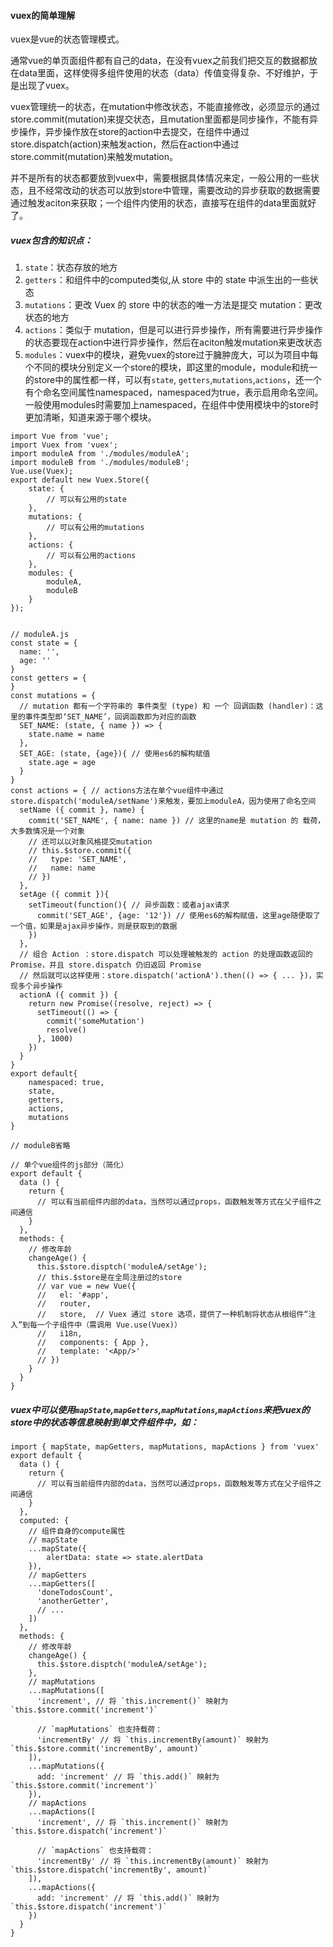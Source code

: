 #### vuex的简单理解
vuex是vue的状态管理模式。    

通常vue的单页面组件都有自己的data，在没有vuex之前我们把交互的数据都放在data里面，这样使得多组件使用的状态（data）传值变得复杂、不好维护，于是出现了vuex。     

vuex管理统一的状态，在mutation中修改状态，不能直接修改，必须显示的通过store.commit(mutation)来提交状态，且mutation里面都是同步操作，不能有异步操作，异步操作放在store的action中去提交，在组件中通过store.dispatch(action)来触发action，然后在action中通过store.commit(mutation)来触发mutation。  

并不是所有的状态都要放到vuex中，需要根据具体情况来定，一般公用的一些状态，且不经常改动的状态可以放到store中管理，需要改动的异步获取的数据需要通过触发aciton来获取；一个组件内使用的状态，直接写在组件的data里面就好了。  


##### vuex包含的知识点：    
1. `state`：状态存放的地方     
2. `getters`：和组件中的computed类似,从 store 中的 state 中派生出的一些状态 
3. `mutations`：更改 Vuex 的 store 中的状态的唯一方法是提交 mutation：更改状态的地方    
4. `actions`：类似于 mutation，但是可以进行异步操作，所有需要进行异步操作的状态要现在action中进行异步操作，然后在aciton触发mutation来更改状态    
5. `modules`：vuex中的模块，避免vuex的store过于臃肿庞大，可以为项目中每个不同的模块分别定义一个store的模块，即这里的module，module和统一的store中的属性都一样，可以有`state`, `getters`,`mutations`,`actions`，还一个有个命名空间属性namespaced，namespaced为true，表示启用命名空间。一般使用modules时需要加上namespaced，在组件中使用模块中的store时更加清晰，知道来源于哪个模块。

```
import Vue from 'vue';
import Vuex from 'vuex';
import moduleA from './modules/moduleA';
import moduleB from './modules/moduleB';
Vue.use(Vuex);
export default new Vuex.Store({
    state: {
        // 可以有公用的state
    },
    mutations: {
        // 可以有公用的mutations
    },
    actions: {
        // 可以有公用的actions
    },
    modules: {
        moduleA,
        moduleB
    }
});


// moduleA.js
const state = { 
  name: '',
  age: ''
}   
const getters = {
}
const mutations = {
  // mutation 都有一个字符串的 事件类型 (type) 和 一个 回调函数 (handler)：这里的事件类型即‘SET_NAME’，回调函数即为对应的函数
  SET_NAME: (state, { name }) => {
    state.name = name
  },
  SET_AGE: (state, {age}){ // 使用es6的解构赋值
    state.age = age
  }
}
const actions = { // actions方法在单个vue组件中通过store.dispatch('moduleA/setName')来触发，要加上moduleA，因为使用了命名空间
  setName ({ commit }, name) {
    commit('SET_NAME', { name: name }) // 这里的name是 mutation 的 载荷，大多数情况是一个对象
    // 还可以以对象风格提交mutation
    // this.$store.commit({ 
    //   type: 'SET_NAME',
    //   name: name
    // })
  },
  setAge ({ commit }){
    setTimeout(function(){ // 异步函数：或者ajax请求
      commit('SET_AGE', {age: '12'}) // 使用es6的解构赋值，这里age随便取了一个值，如果是ajax异步操作，则是获取到的数据
    })
  },
  // 组合 Action ：store.dispatch 可以处理被触发的 action 的处理函数返回的 Promise，并且 store.dispatch 仍旧返回 Promise
  // 然后就可以这样使用：store.dispatch('actionA').then(() => { ... })，实现多个异步操作
  actionA ({ commit }) {
    return new Promise((resolve, reject) => {
      setTimeout(() => {
        commit('someMutation')
        resolve()
      }, 1000)
    })
  }
}
export default{
    namespaced: true,
    state,
    getters,
    actions,
    mutations
}

// moduleB省略

// 单个vue组件的js部分（简化）
export default {
  data () {
    return {
      // 可以有当前组件内部的data，当然可以通过props，函数触发等方式在父子组件之间通信
    }
  },
  methods: {
    // 修改年龄
    changeAge() {
      this.$store.disptch('moduleA/setAge'); 
      // this.$store是在全局注册过的store 
      // var vue = new Vue({
      //   el: '#app',
      //   router,
      //   store,  // Vuex 通过 store 选项，提供了一种机制将状态从根组件“注入”到每一个子组件中（需调用 Vue.use(Vuex)）
      //   i18n,
      //   components: { App },
      //   template: '<App/>'
      // })
    }
  }
}
```
##### vuex中可以使用`mapState`,`mapGetters`,`mapMutations`,`mapActions`来把vuex的store中的状态等信息映射到单文件组件中，如：
```
import { mapState, mapGetters, mapMutations, mapActions } from 'vuex'
export default {
  data () {
    return {
      // 可以有当前组件内部的data，当然可以通过props，函数触发等方式在父子组件之间通信
    }
  },
  computed: {
    // 组件自身的compute属性
    // mapState
    ...mapState({
        alertData: state => state.alertData
    }),
    // mapGetters
    ...mapGetters([
      'doneTodosCount',
      'anotherGetter',
      // ...
    ])
  },
  methods: {
    // 修改年龄
    changeAge() {
      this.$store.disptch('moduleA/setAge');
    },
    // mapMutations
    ...mapMutations([
      'increment', // 将 `this.increment()` 映射为 `this.$store.commit('increment')`

      // `mapMutations` 也支持载荷：
      'incrementBy' // 将 `this.incrementBy(amount)` 映射为 `this.$store.commit('incrementBy', amount)`
    ]),
    ...mapMutations({
      add: 'increment' // 将 `this.add()` 映射为 `this.$store.commit('increment')`
    }),
    // mapActions
    ...mapActions([
      'increment', // 将 `this.increment()` 映射为 `this.$store.dispatch('increment')`

      // `mapActions` 也支持载荷：
      'incrementBy' // 将 `this.incrementBy(amount)` 映射为 `this.$store.dispatch('incrementBy', amount)`
    ]),
    ...mapActions({
      add: 'increment' // 将 `this.add()` 映射为 `this.$store.dispatch('increment')`
    })
  }
}
```

